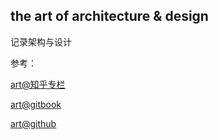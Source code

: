 ## the art of architecture & design

记录架构与设计



参考：


  [art@知乎专栏](https://zhuanlan.zhihu.com/c_118169506)

  [art@gitbook](https://jiahut.gitbooks.io/art/)

  [art@github](https://github.com/jiahut/art.git)

